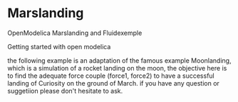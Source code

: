 # Marslanding

OpenModelica Marslanding and Fluidexemple

Getting started with open modelica

the following example is an adaptation of the famous example Moonlanding, which is a simulation of a rocket landing on the moon, the objective here is to find the adequate force couple (force1, force2) to have a successful landing of Curiosity on the ground of March.
if you have any question or suggetiion please don't hesitate to ask.
